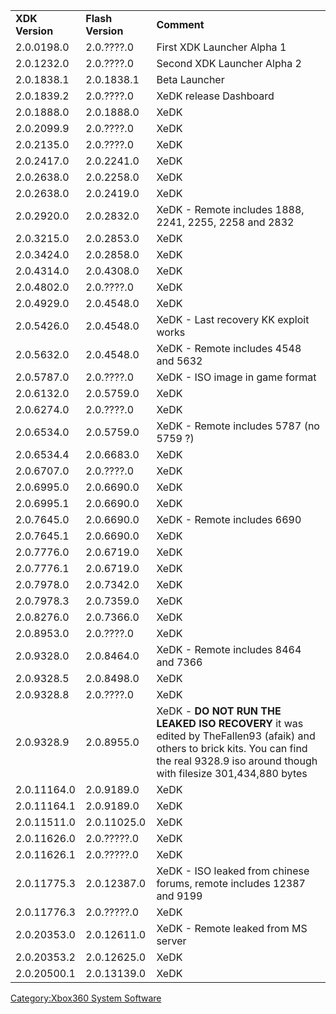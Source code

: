 |                 |                   |                                                                                                                                                                                             |
| --------------- | ----------------- | ------------------------------------------------------------------------------------------------------------------------------------------------------------------------------------------- |
| **XDK Version** | **Flash Version** | **Comment**                                                                                                                                                                                 |
| 2.0.0198.0      | 2.0.????.0        | First XDK Launcher Alpha 1                                                                                                                                                                  |
| 2.0.1232.0      | 2.0.????.0        | Second XDK Launcher Alpha 2                                                                                                                                                                 |
| 2.0.1838.1      | 2.0.1838.1        | Beta Launcher                                                                                                                                                                               |
| 2.0.1839.2      | 2.0.????.0        | XeDK release Dashboard                                                                                                                                                                      |
| 2.0.1888.0      | 2.0.1888.0        | XeDK                                                                                                                                                                                        |
| 2.0.2099.9      | 2.0.????.0        | XeDK                                                                                                                                                                                        |
| 2.0.2135.0      | 2.0.????.0        | XeDK                                                                                                                                                                                        |
| 2.0.2417.0      | 2.0.2241.0        | XeDK                                                                                                                                                                                        |
| 2.0.2638.0      | 2.0.2258.0        | XeDK                                                                                                                                                                                        |
| 2.0.2638.0      | 2.0.2419.0        | XeDK                                                                                                                                                                                        |
| 2.0.2920.0      | 2.0.2832.0        | XeDK - Remote includes 1888, 2241, 2255, 2258 and 2832                                                                                                                                      |
| 2.0.3215.0      | 2.0.2853.0        | XeDK                                                                                                                                                                                        |
| 2.0.3424.0      | 2.0.2858.0        | XeDK                                                                                                                                                                                        |
| 2.0.4314.0      | 2.0.4308.0        | XeDK                                                                                                                                                                                        |
| 2.0.4802.0      | 2.0.????.0        | XeDK                                                                                                                                                                                        |
| 2.0.4929.0      | 2.0.4548.0        | XeDK                                                                                                                                                                                        |
| 2.0.5426.0      | 2.0.4548.0        | XeDK - Last recovery KK exploit works                                                                                                                                                       |
| 2.0.5632.0      | 2.0.4548.0        | XeDK - Remote includes 4548 and 5632                                                                                                                                                        |
| 2.0.5787.0      | 2.0.????.0        | XeDK - ISO image in game format                                                                                                                                                             |
| 2.0.6132.0      | 2.0.5759.0        | XeDK                                                                                                                                                                                        |
| 2.0.6274.0      | 2.0.????.0        | XeDK                                                                                                                                                                                        |
| 2.0.6534.0      | 2.0.5759.0        | XeDK - Remote includes 5787 (no 5759 ?)                                                                                                                                                     |
| 2.0.6534.4      | 2.0.6683.0        | XeDK                                                                                                                                                                                        |
| 2.0.6707.0      | 2.0.????.0        | XeDK                                                                                                                                                                                        |
| 2.0.6995.0      | 2.0.6690.0        | XeDK                                                                                                                                                                                        |
| 2.0.6995.1      | 2.0.6690.0        | XeDK                                                                                                                                                                                        |
| 2.0.7645.0      | 2.0.6690.0        | XeDK - Remote includes 6690                                                                                                                                                                 |
| 2.0.7645.1      | 2.0.6690.0        | XeDK                                                                                                                                                                                        |
| 2.0.7776.0      | 2.0.6719.0        | XeDK                                                                                                                                                                                        |
| 2.0.7776.1      | 2.0.6719.0        | XeDK                                                                                                                                                                                        |
| 2.0.7978.0      | 2.0.7342.0        | XeDK                                                                                                                                                                                        |
| 2.0.7978.3      | 2.0.7359.0        | XeDK                                                                                                                                                                                        |
| 2.0.8276.0      | 2.0.7366.0        | XeDK                                                                                                                                                                                        |
| 2.0.8953.0      | 2.0.????.0        | XeDK                                                                                                                                                                                        |
| 2.0.9328.0      | 2.0.8464.0        | XeDK - Remote includes 8464 and 7366                                                                                                                                                        |
| 2.0.9328.5      | 2.0.8498.0        | XeDK                                                                                                                                                                                        |
| 2.0.9328.8      | 2.0.????.0        | XeDK                                                                                                                                                                                        |
| 2.0.9328.9      | 2.0.8955.0        | XeDK - **DO NOT RUN THE LEAKED ISO RECOVERY** it was edited by TheFallen93 (afaik) and others to brick kits. You can find the real 9328.9 iso around though with filesize 301,434,880 bytes |
| 2.0.11164.0     | 2.0.9189.0        | XeDK                                                                                                                                                                                        |
| 2.0.11164.1     | 2.0.9189.0        | XeDK                                                                                                                                                                                        |
| 2.0.11511.0     | 2.0.11025.0       | XeDK                                                                                                                                                                                        |
| 2.0.11626.0     | 2.0.?????.0       | XeDK                                                                                                                                                                                        |
| 2.0.11626.1     | 2.0.?????.0       | XeDK                                                                                                                                                                                        |
| 2.0.11775.3     | 2.0.12387.0       | XeDK - ISO leaked from chinese forums, remote includes 12387 and 9199                                                                                                                       |
| 2.0.11776.3     | 2.0.?????.0       | XeDK                                                                                                                                                                                        |
| 2.0.20353.0     | 2.0.12611.0       | XeDK - Remote leaked from MS server                                                                                                                                                         |
| 2.0.20353.2     | 2.0.12625.0       | XeDK                                                                                                                                                                                        |
| 2.0.20500.1     | 2.0.13139.0       | XeDK                                                                                                                                                                                        |

[Category:Xbox360 System
Software](Category:Xbox360_System_Software "wikilink")